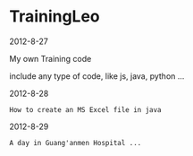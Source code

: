 TrainingLeo
==============

2012-8-27 

My own Training code

include any type of code, like js, java, python ...

2012-8-28

    How to create an MS Excel file in java

2012-8-29

    A day in Guang'anmen Hospital ...